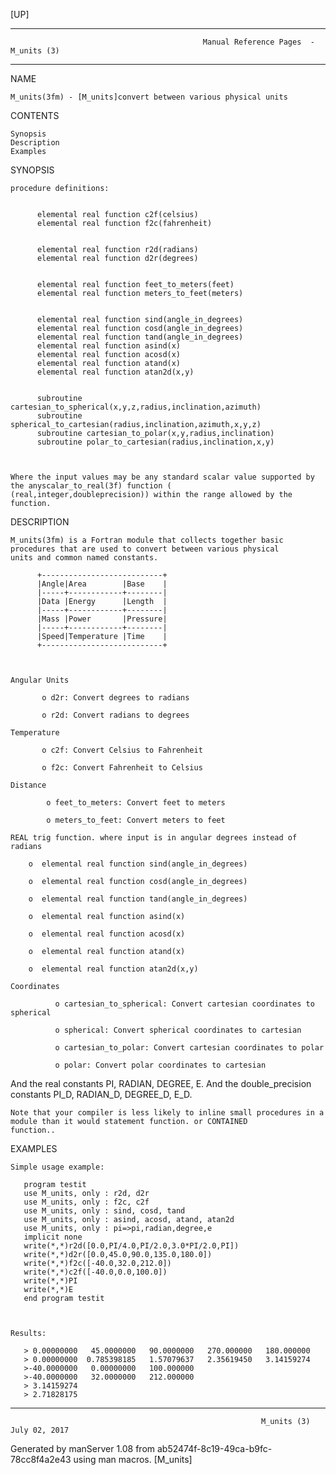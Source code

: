 [UP]

-----------------------------------------------------------------------------------------------------------------------------------
                                               Manual Reference Pages  - M_units (3)
-----------------------------------------------------------------------------------------------------------------------------------
                                                                 
NAME

    M_units(3fm) - [M_units]convert between various physical units

CONTENTS

    Synopsis
    Description
    Examples

SYNOPSIS



    procedure definitions:


          elemental real function c2f(celsius)
          elemental real function f2c(fahrenheit)


          elemental real function r2d(radians)
          elemental real function d2r(degrees)


          elemental real function feet_to_meters(feet)
          elemental real function meters_to_feet(meters)


          elemental real function sind(angle_in_degrees)
          elemental real function cosd(angle_in_degrees)
          elemental real function tand(angle_in_degrees)
          elemental real function asind(x)
          elemental real function acosd(x)
          elemental real function atand(x)
          elemental real function atan2d(x,y)


          subroutine cartesian_to_spherical(x,y,z,radius,inclination,azimuth)
          subroutine spherical_to_cartesian(radius,inclination,azimuth,x,y,z)
          subroutine cartesian_to_polar(x,y,radius,inclination)
          subroutine polar_to_cartesian(radius,inclination,x,y)



    Where the input values may be any standard scalar value supported by the anyscalar_to_real(3f) function (
    (real,integer,doubleprecision)) within the range allowed by the function.

DESCRIPTION

    M_units(3fm) is a Fortran module that collects together basic procedures that are used to convert between various physical
    units and common named constants.

          +---------------------------+
          |Angle|Area        |Base    |
          |-----+------------+--------|
          |Data |Energy      |Length  |
          |-----+------------+--------|
          |Mass |Power       |Pressure|
          |-----+------------+--------|
          |Speed|Temperature |Time    |
          +---------------------------+



    Angular Units

           o d2r: Convert degrees to radians

           o r2d: Convert radians to degrees

    Temperature

           o c2f: Convert Celsius to Fahrenheit

           o f2c: Convert Fahrenheit to Celsius

    Distance

            o feet_to_meters: Convert feet to meters

            o meters_to_feet: Convert meters to feet

    REAL trig function. where input is in angular degrees instead of radians

        o  elemental real function sind(angle_in_degrees)

        o  elemental real function cosd(angle_in_degrees)

        o  elemental real function tand(angle_in_degrees)

        o  elemental real function asind(x)

        o  elemental real function acosd(x)

        o  elemental real function atand(x)

        o  elemental real function atan2d(x,y)

    Coordinates

              o cartesian_to_spherical: Convert cartesian coordinates to spherical

              o spherical: Convert spherical coordinates to cartesian

              o cartesian_to_polar: Convert cartesian coordinates to polar

              o polar: Convert polar coordinates to cartesian

And the real constants PI, RADIAN, DEGREE, E. And the double_precision constants PI_D, RADIAN_D, DEGREE_D, E_D.


    Note that your compiler is less likely to inline small procedures in a module than it would statement function. or CONTAINED
    function..

EXAMPLES

    Simple usage example:

       program testit
       use M_units, only : r2d, d2r
       use M_units, only : f2c, c2f
       use M_units, only : sind, cosd, tand
       use M_units, only : asind, acosd, atand, atan2d
       use M_units, only : pi=>pi,radian,degree,e
       implicit none
       write(*,*)r2d([0.0,PI/4.0,PI/2.0,3.0*PI/2.0,PI])
       write(*,*)d2r([0.0,45.0,90.0,135.0,180.0])
       write(*,*)f2c([-40.0,32.0,212.0])
       write(*,*)c2f([-40.0,0.0,100.0])
       write(*,*)PI
       write(*,*)E
       end program testit



    Results:

       > 0.00000000   45.0000000   90.0000000   270.000000   180.000000
       > 0.00000000  0.785398185   1.57079637   2.35619450   3.14159274
       >-40.0000000   0.00000000   100.000000
       >-40.0000000   32.0000000   212.000000
       > 3.14159274
       > 2.71828175



-----------------------------------------------------------------------------------------------------------------------------------

                                                            M_units (3)                                               July 02, 2017

Generated by manServer 1.08 from ab52474f-8c19-49ca-b9fc-78cc8f4a2e43 using man macros.
                                                             [M_units]
